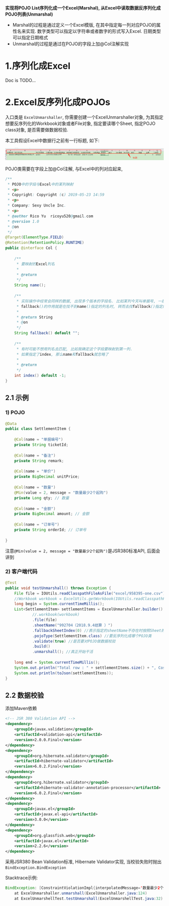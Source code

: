 **实现将POJO List序列化成一个Excel(Marshal), 从Excel中读取数据反序列化成POJO列表(Unmarshal)**

* Marshal的过程是通过定义一个Excel模版, 在其中指定每一列对应POJO的属性名来实现. 数字类型可以指定以字符串或者数字的形式写入Excel. 日期类型可以指定日期格式
* Unmarshal的过程是通过在POJO的字段上加@Col注解实现

# 1.序列化成Excel

Doc is TODO...

# 2.Excel反序列化成POJOs

入口类是 `ExcelUnmarshaller`, 你需要创建一个ExcelUnmarshaller对象, 为其指定想要反序列化的Workbook对象或者File对象, 指定要读哪个Sheet, 指定POJO class对象, 是否需要做数据校验.

本工具假设Excel中数据行之前有一行标题, 如下:

![1560083677585](assets/1560083677585.png)

POJO类需要在字段上加@Col注解, 与Excel中的列对应起来, 

```java
/**
 * POJO中的字段与Excel中的某列映射
 * <p>
 * Copyright: Copyright (c) 2019-05-23 14:59
 * <p>
 * Company: Sexy Uncle Inc.
 * <p>
 * @author Rico Yu  ricoyu520@gmail.com
 * @version 1.0
 * @on
 */
@Target(ElementType.FIELD)
@Retention(RetentionPolicy.RUNTIME)
public @interface Col {

	/**
	 * 要映射的Excel列名
	 * 
	 * @return
	 */
	String name();

	/**
	 * 实际操作中经常会同样的数据, 出现多个版本的字段名. 比如某列今天叫单据号, 一段时间后改成业务单号
	 * fallback()的作用就是在找不到name()指定的列名时, 转而去找fallback()指定的列
	 * 
	 * @return String
	 * @on
	 */
	String fallback() default "";

	/**
	 * 有时可能不想用列名去匹配, 比如我确定这个字段要映射到第一列. 
	 * 如果指定了index, 那么name和fallback就忽略了
	 * 
	 * @return
	 */
	int index() default -1;
}
```

## 2.1 示例

### 1) POJO

```java
@Data
public class SettlementItem {

	@Col(name = "单据编号")
	private String ticketId;
    
	@Col(name = "备注")
	private String remark;

	@Col(name = "单价")
	private BigDecimal unitPrice;

    @Col(name = "数量")
	@Min(value = 2, message = "数量最少2个起购")
	private Long qty; // 数量

	@Col(name = "金额")
	private BigDecimal amount; // 金额

	@Col(name = "订单号")
	private String orderId; // 订单号

}
```

注意`@Min(value = 2, message = "数量最少2个起购")`是JSR380标准API, 后面会讲到

### 2) 客户端代码

```java
@Test
public void testUnmarshall() throws Exception {
    File file = IOUtils.readClasspathFileAsFile("excel/958395-one.csv");
	//Workbook workbook = ExcelUtils.getWorkbook(IOUtils.readClasspathFileAsFile("excel/958395-one.csv"));
    long begin = System.currentTimeMillis();
    List<SettlementItem> settlementItems = ExcelUnmarshaller.builder()
            //.workbook(workbook)
            .file(file)
            .sheetName("992704（2018.9.4结算 ）")
            .fallbackSheetIndex(0) //表示指定的sheetName不存在时按照Sheet的Index获取Sheet
            .pojoType(SettlementItem.class) //要反序列化成哪个POJO类
            .validate(true) //是否要对POJO做数据校验
            .build()
            .unmarshall(); //真正开始干活
    
    long end = System.currentTimeMillis();
    System.out.println("Total row : " + settlementItems.size() + ", Cost " + (end - begin) + " miliseconds");
    System.out.println(toJson(settlementItems));
}
```

## 2.2 数据校验

添加Maven依赖

```xml
<!-- JSR 380 Validation API -->
<dependency>
    <groupId>javax.validation</groupId>
    <artifactId>validation-api</artifactId>
    <version>2.0.0.Final</version>
</dependency>
<dependency>
    <groupId>org.hibernate.validator</groupId>
    <artifactId>hibernate-validator</artifactId>
    <version>6.0.2.Final</version>
</dependency>
<dependency>
    <groupId>org.hibernate.validator</groupId>
    <artifactId>hibernate-validator-annotation-processor</artifactId>
    <version>6.0.2.Final</version>
</dependency>
<dependency>
    <groupId>javax.el</groupId>
    <artifactId>javax.el-api</artifactId>
    <version>3.0.0</version>
</dependency>
<dependency>
    <groupId>org.glassfish.web</groupId>
    <artifactId>javax.el</artifactId>
    <version>2.2.6</version>
</dependency>
```

采用JSR380 Bean Validation标准, Hibernate Validator实现, 当校验失败时抛出`BindException.BindException`

Stacktrace示例:

```java
BindException: [ConstraintViolationImpl{interpolatedMessage='数量最少2个起购', propertyPath=qty, rootBeanClass=class SettlementItem, messageTemplate='数量最少2个起购'}]
	at ExcelUnmarshaller.unmarshall(ExcelUnmarshaller.java:124)
	at ExcelUnmarshellTest.testUnmarshall(ExcelUnmarshellTest.java:32)
```


